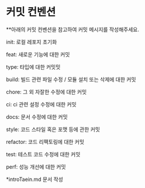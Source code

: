 # 커밋 컨벤션

**아래의 커밋 컨벤션을 참고하여 커밋 메시지를 작성해주세요.

init: 로컬 레포지 초기화

feat:    새로운 기능에 대한 커밋

type: 타입에 대한 커밋밋

build:    빌드 관련 파일 수정 / 모듈 설치 또는 삭제에 대한 커밋

chore:    그 외 자잘한 수정에 대한 커밋

ci:    ci 관련 설정 수정에 대한 커밋

docs:    문서 수정에 대한 커밋

style:    코드 스타일 혹은 포맷 등에 관한 커밋

refactor:    코드 리팩토링에 대한 커밋

test:    테스트 코드 수정에 대한 커밋

perf:    성능 개선에 대한 커밋

*introTaein.md 문서 작성